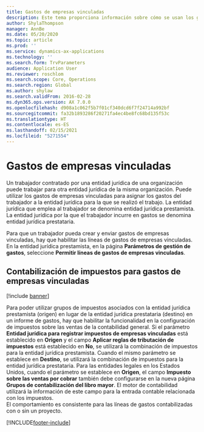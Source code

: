 ```yaml
---
title: Gastos de empresas vinculadas
description: Este tema proporciona información sobre cómo se usan los gastos de empresas vinculadas para asignar los gastos del trabajador a la entidad jurídica para la que se realizó el trabajo.
author: ShylaThompson
manager: AnnBe
ms.date: 05/20/2020
ms.topic: article
ms.prod: ''
ms.service: dynamics-ax-applications
ms.technology: ''
ms.search.form: TrvParameters
audience: Application User
ms.reviewer: roschlom
ms.search.scope: Core, Operations
ms.search.region: Global
ms.author: shylaw
ms.search.validFrom: 2016-02-28
ms.dyn365.ops.version: AX 7.0.0
ms.openlocfilehash: d908a1c062f5b7f01cf340dcd6f7f24714a992bf
ms.sourcegitcommit: fa32b1893286f20271fa4ec4be8fc68bd135f53c
ms.translationtype: HT
ms.contentlocale: es-ES
ms.lasthandoff: 02/15/2021
ms.locfileid: "5271554"
---
```

# <a name="intercompany-expenses"></a>Gastos de empresas vinculadas

Un trabajador contratado por una entidad jurídica de una organización puede trabajar para otra entidad jurídica de la misma organización. Puede utilizar los gastos de empresas vinculadas para asignar los gastos del trabajador a la entidad jurídica para la que se realizó el trabajo. La entidad jurídica que emplea al trabajador se denomina entidad jurídica prestamista. La entidad jurídica por la que el trabajador incurre en gastos se denomina entidad jurídica prestataria. 

Para que un trabajador pueda crear y enviar gastos de empresas vinculadas, hay que habilitar las líneas de gastos de empresas vinculadas. En la entidad jurídica prestamista, en la página **Parámetros de gestión de gastos**, seleccione **Permitir líneas de gastos de empresas vinculadas**. 

## <a name="tax-posting-for-intercompany-expenses"></a>Contabilización de impuestos para gastos de empresas vinculadas

[!include [banner](../includes/banner.md)]

Para poder utilizar grupos de impuestos asociados con la entidad jurídica prestamista (origen) en lugar de la entidad jurídica prestataria (destino) en un informe de gastos, hay que habilitar la funcionalidad en la configuración de impuestos sobre las ventas de la contabilidad general. Si el parámetro **Entidad jurídica para registrar impuestos de empresas vinculadas** está establecido en **Origen** y el campo **Aplicar reglas de tributación de impuestos** está establecido en **No**, se utilizará la combinación de impuestos para la entidad jurídica prestamista. Cuando el mismo parámetro se establece en **Destino**, se utilizará la combinación de impuestos para la entidad jurídica prestataria. Para las entidades legales en los Estados Unidos, cuando el parámetro se establece en **Origen**, el campo **Impuesto sobre las ventas por cobrar** también debe configurarse en la nueva página **Grupos de contabilización del libro mayor**. El motor de contabilidad utilizará la información de este campo para la entrada contable relacionada con los impuestos.   
El comportamiento es consistente para las líneas de gastos contabilizadas con o sin un proyecto.  


[!INCLUDE[footer-include](../includes/footer-banner.md)]